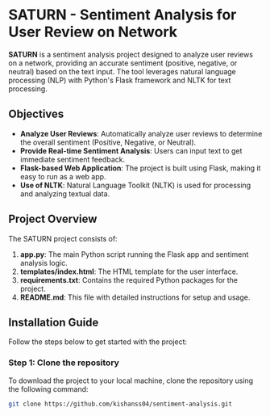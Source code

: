 # SATURN - Sentiment Analysis for User Review on Network

**SATURN** is a sentiment analysis project designed to analyze user reviews on a network, providing an accurate sentiment (positive, negative, or neutral) based on the text input. The tool leverages natural language processing (NLP) with Python's Flask framework and NLTK for text processing.

## Objectives
- **Analyze User Reviews**: Automatically analyze user reviews to determine the overall sentiment (Positive, Negative, or Neutral).
- **Provide Real-time Sentiment Analysis**: Users can input text to get immediate sentiment feedback.
- **Flask-based Web Application**: The project is built using Flask, making it easy to run as a web app.
- **Use of NLTK**: Natural Language Toolkit (NLTK) is used for processing and analyzing textual data.

## Project Overview
The SATURN project consists of:
1. **app.py**: The main Python script running the Flask app and sentiment analysis logic.
2. **templates/index.html**: The HTML template for the user interface.
3. **requirements.txt**: Contains the required Python packages for the project.
4. **README.md**: This file with detailed instructions for setup and usage.

## Installation Guide

Follow the steps below to get started with the project:

### Step 1: Clone the repository
To download the project to your local machine, clone the repository using the following command:

```bash
git clone https://github.com/kishanss04/sentiment-analysis.git



